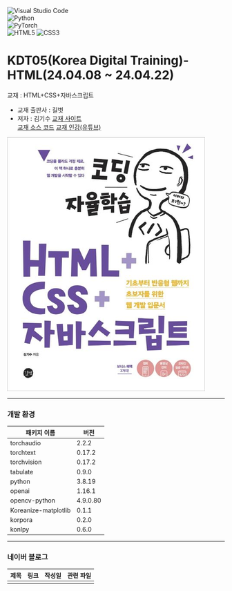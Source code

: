 ![Visual Studio Code](https://img.shields.io/badge/Visual%20Studio%20Code-0078d7.svg?style=for-the-badge&logo=visual-studio-code&logoColor=white)  
![Python](https://img.shields.io/badge/python-3670A0?style=for-the-badge&logo=python&logoColor=ffdd54)  
![PyTorch](https://img.shields.io/badge/PyTorch-%23EE4C2C.svg?style=for-the-badge&logo=PyTorch&logoColor=white)  
![HTML5](https://img.shields.io/badge/html5-%23E34F26.svg?style=for-the-badge&logo=html5&logoColor=white)
![CSS3](https://img.shields.io/badge/css3-%231572B6.svg?style=for-the-badge&logo=css3&logoColor=white)

# KDT05(Korea Digital Training)- HTML(24.04.08 ~ 24.04.22)

교재 : HTML+CSS+자바스크립트

- 교재 출판사 : 길벗
- 저자 : 김기수
  [교재 사이트](https://product.kyobobook.co.kr/detail/S000001834830)  
  [교재 소스 코드](https://github.com/gilbutITbook/080313)
  [교재 인강(유튜브)](https://www.youtube.com/watch?v=-I2wbn9Q6mA&list=PL-eeIUD86IjTH1qT8qdHXDm-FfOnm7a_U)

![alt text](image.png)

<hr/>

### 개발 환경

| 패키지 이름          | 버전     |
| -------------------- | -------- |
| torchaudio           | 2.2.2    |
| torchtext            | 0.17.2   |
| torchvision          | 0.17.2   |
| tabulate             | 0.9.0    |
| python               | 3.8.19   |
| openai               | 1.16.1   |
| opencv-python        | 4.9.0.80 |
| Koreanize-matplotlib | 0.1.1    |
| korpora              | 0.2.0    |
| konlpy               | 0.6.0    |

<hr/>

### 네이버 블로그

| 제목 | 링크 | 작성일 | 관련 파일 |
| ---- | ---- | ------ | --------- |
|      |      |        |           |
